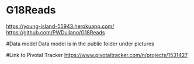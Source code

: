 # G18Reads
https://young-island-55943.herokuapp.com/
https://github.com/PWDullano/G18Reads

#Data model
Data model is in the public folder under pictures

#Link to Pivotal Tracker
https://www.pivotaltracker.com/n/projects/1531427
